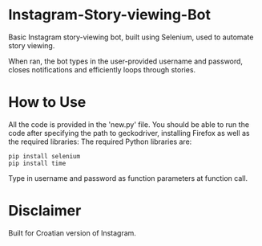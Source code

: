 # Instagram-Story-viewing-Bot
Basic Instagram story-viewing bot, built using Selenium, used to automate story viewing.

When ran, the bot types in the user-provided username and password, closes notifications and efficiently loops through stories.

# How to Use
All the code is provided in the 'new.py' file.
You should be able to run the code after specifying the path to geckodriver, installing Firefox as well as the required libraries:
The required Python libraries are:

```
pip install selenium
pip install time
```

Type in username and password as function parameters at function call.

# Disclaimer

Built for Croatian version of Instagram.
